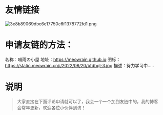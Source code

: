 # 友情链接

![3e8b89069dbc6e17750c6f1378772fd1.png](https://fp1.fghrsh.net/2022/01/01/3e8b89069dbc6e17750c6f1378772fd1.png)

# 申请友链的方法：

名称：喵雨の小屋
地址：https://meowrain.github.io
图标：https://static.meowrain.cn/i/2022/08/20/btdbql-3.jpg
描述：努力学习中.....

# 说明

> 大家直接在下面评论申请就可以了，我会一个一个加到友链中的。我的博客会常年更新，欢迎各位小伙伴到访！

